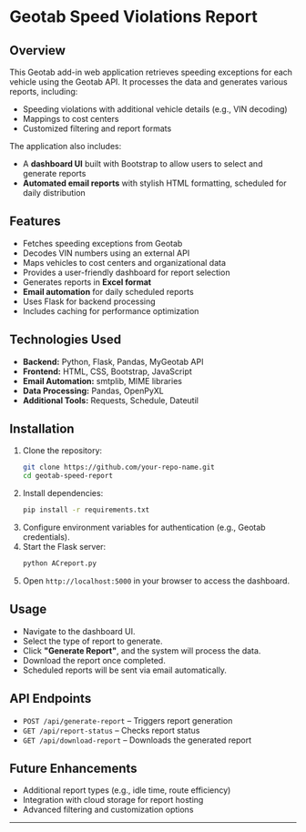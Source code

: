 # Geotab Speed Violations Report

## Overview
This Geotab add-in web application retrieves speeding exceptions for each vehicle using the Geotab API. It processes the data and generates various reports, including:
- Speeding violations with additional vehicle details (e.g., VIN decoding)
- Mappings to cost centers
- Customized filtering and report formats

The application also includes:
- A **dashboard UI** built with Bootstrap to allow users to select and generate reports
- **Automated email reports** with stylish HTML formatting, scheduled for daily distribution

## Features
- Fetches speeding exceptions from Geotab
- Decodes VIN numbers using an external API
- Maps vehicles to cost centers and organizational data
- Provides a user-friendly dashboard for report selection
- Generates reports in **Excel format**
- **Email automation** for daily scheduled reports
- Uses Flask for backend processing
- Includes caching for performance optimization

## Technologies Used
- **Backend:** Python, Flask, Pandas, MyGeotab API
- **Frontend:** HTML, CSS, Bootstrap, JavaScript
- **Email Automation:** smtplib, MIME libraries
- **Data Processing:** Pandas, OpenPyXL
- **Additional Tools:** Requests, Schedule, Dateutil

## Installation
1. Clone the repository:
   ```bash
   git clone https://github.com/your-repo-name.git
   cd geotab-speed-report
   ```
2. Install dependencies:
   ```bash
   pip install -r requirements.txt
   ```
3. Configure environment variables for authentication (e.g., Geotab credentials).
4. Start the Flask server:
   ```bash
   python ACreport.py
   ```
5. Open `http://localhost:5000` in your browser to access the dashboard.

## Usage
- Navigate to the dashboard UI.
- Select the type of report to generate.
- Click **"Generate Report"**, and the system will process the data.
- Download the report once completed.
- Scheduled reports will be sent via email automatically.

## API Endpoints
- `POST /api/generate-report` – Triggers report generation
- `GET /api/report-status` – Checks report status
- `GET /api/download-report` – Downloads the generated report

## Future Enhancements
- Additional report types (e.g., idle time, route efficiency)
- Integration with cloud storage for report hosting
- Advanced filtering and customization options

---


